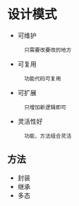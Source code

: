 # 设计模式

- 可维护
    
        只需要改要改的地方
- 可复用
    
        功能代码可复用
- 可扩展
    
        只增加新逻辑即可
- 灵活性好
    
        功能、方法组合灵活
    
## 方法
- 封装
- 继承
- 多态
